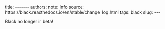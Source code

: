 title: -------
authors: 
note: Info
source: https://black.readthedocs.io/en/stable/change_log.html
tags: black
slug: ---

Black no longer in beta!